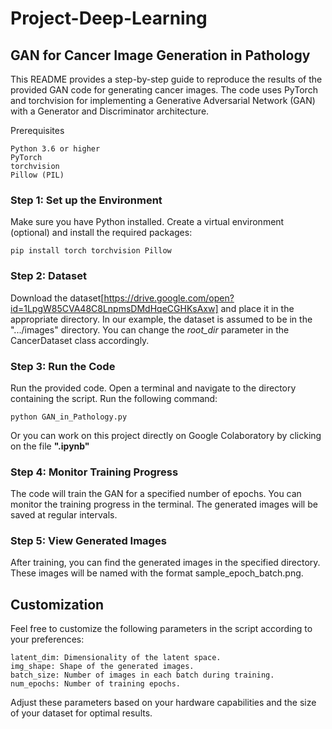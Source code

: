 # Project-Deep-Learning
## GAN for Cancer Image Generation in Pathology
This README provides a step-by-step guide to reproduce the results of the provided GAN code for generating cancer images. The code uses PyTorch and torchvision for implementing a Generative Adversarial Network (GAN) with a Generator and Discriminator architecture.

Prerequisites

    Python 3.6 or higher
    PyTorch
    torchvision
    Pillow (PIL)

### Step 1: Set up the Environment
Make sure you have Python installed. Create a virtual environment (optional) and install the required packages:

    pip install torch torchvision Pillow
    
### Step 2: Dataset

Download the dataset[https://drive.google.com/open?id=1LpgW85CVA48C8LnpmsDMdHqeCGHKsAxw] and place it in the appropriate directory. In our example, the dataset is assumed to be in the ".../images" directory. You can change the *root_dir* parameter in the CancerDataset class accordingly.

### Step 3: Run the Code

Run the provided code. Open a terminal and navigate to the directory containing the script. Run the following command:

    python GAN_in_Pathology.py
    
Or you can work on this project directly on Google Colaboratory by clicking on the file **".ipynb"**
    
### Step 4: Monitor Training Progress


The code will train the GAN for a specified number of epochs. You can monitor the training progress in the terminal. The generated images will be saved at regular intervals.


### Step 5: View Generated Images

After training, you can find the generated images in the specified directory. These images will be named with the format sample_epoch_batch.png.

## Customization
Feel free to customize the following parameters in the script according to your preferences:

    latent_dim: Dimensionality of the latent space.
    img_shape: Shape of the generated images.
    batch_size: Number of images in each batch during training.
    num_epochs: Number of training epochs.

Adjust these parameters based on your hardware capabilities and the size of your dataset for optimal results.

